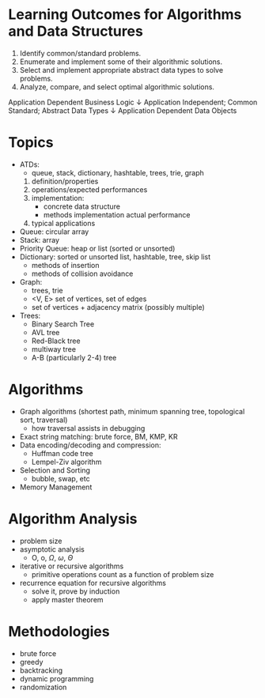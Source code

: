 # Learning Outcomes for Algorithms and Data Structures
1. Identify common/standard problems.
2. Enumerate and implement some of their algorithmic solutions.
3. Select and implement appropriate abstract data types to solve problems.
4. Analyze, compare, and select optimal algorithmic solutions.

Application Dependent Business Logic
&darr;
Application Independent; Common Standard; Abstract Data Types
&darr;
Application Dependent Data Objects

# Topics
- ATDs:
    - queue, stack, dictionary, hashtable, trees, trie, graph
    1. definition/properties
    2. operations/expected performances
    3. implementation:
        - concrete data structure
        - methods implementation
    actual performance
    4. typical applications
- Queue: circular array
- Stack: array
- Priority Queue: heap or list (sorted or unsorted)
- Dictionary: sorted or unsorted list, hashtable, tree, skip list
    - methods of insertion
    - methods of collision avoidance
- Graph: 
    - trees, trie
    - <V, E> set of vertices, set of edges
    - set of vertices + adjacency matrix (possibly multiple)
- Trees:
    - Binary Search Tree
    - AVL tree
    - Red-Black tree
    - multiway tree
    - A-B (particularly 2-4) tree

# Algorithms
- Graph algorithms (shortest path, minimum spanning tree, topological sort, traversal)
    - how traversal assists in debugging
- Exact string matching: brute force, BM, KMP, KR
- Data encoding/decoding and compression:
    - Huffman code tree
    - Lempel-Ziv algorithm
- Selection and Sorting
    - bubble, swap, etc
- Memory Management

# Algorithm Analysis
- problem size
- asymptotic analysis
    - O, o, $\Omega$, $\omega$, $\Theta$
- iterative or recursive algorithms
    - primitive operations count as a function of problem size
- recurrence equation for recursive algorithms
    - solve it, prove by induction
    - apply master theorem

# Methodologies
- brute force
- greedy
- backtracking
- dynamic programming
- randomization
